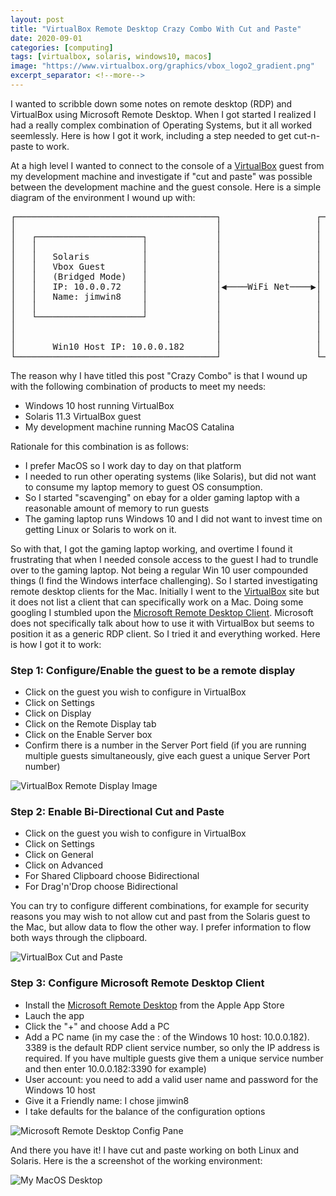 ```yaml
---
layout: post
title: "VirtualBox Remote Desktop Crazy Combo With Cut and Paste"
date: 2020-09-01
categories: [computing]
tags: [virtualbox, solaris, windows10, macos]
image: "https://www.virtualbox.org/graphics/vbox_logo2_gradient.png"
excerpt_separator: <!--more-->
---
```


I wanted to scribble down some notes on remote desktop (RDP) and VirtualBox
using Microsoft Remote Desktop. When I got started I realized I had
a really complex combination of Operating Systems, but it all worked
seemlessly. Here is how I got it work, including a step needed to get
cut-n-paste to work.

<!--more-->

At a high level I wanted to connect to the console of a
[VirtualBox](https://www.virtualbox.org) guest from my development machine and
investigate if "cut and paste" was possible between the development machine
and the guest console. Here is a simple diagram of the environment I wound up
with:

<pre>
┌──────────────────────────────────────┐                  ┌──────────────────────────────────────┐
│                                      │                  │                                      │
│   ┌────────────────────┐             │                  │   ┌────────────────────┐             │
│   │                    │             │                  │   │                    │             │
│   │   Solaris          │             │                  │   │   Microsoft        │             │
│   │   Vbox Guest       │             │                  │   │   Remote Desktop   │             │
│   │   (Bridged Mode)   │             │                  │   │                    │             │
│   │   IP: 10.0.0.72    │             │◀────WiFi Net────▶│   │                    │             │
│   │   Name: jimwin8    │             │                  │   │                    │             │
│   │                    │             │                  │   │                    │             │
│   └────────────────────┘             │                  │   └────────────────────┘             │
│                                      │                  │                                      │
│                                      │                  │                                      │
│       Win10 Host IP: 10.0.0.182      │                  │       MacOS (machine I type on)      │
└──────────────────────────────────────┘                  └──────────────────────────────────────┘
</pre>

The reason why I have titled this post "Crazy Combo" is that I wound up with the
following combination of products to meet my needs:

- Windows 10 host running VirtualBox
- Solaris 11.3 VirtualBox guest
- My development machine running MacOS Catalina

Rationale for this combination is as follows:

- I prefer MacOS so I work day to day on that platform
- I needed to run other operating systems (like Solaris), but did not want to
  consume my laptop memory to guest OS consumption.
- So I started "scavenging" on ebay for a older gaming laptop with a
  reasonable amount of memory to run guests
- The gaming laptop runs Windows 10 and I did not want to invest time on
  getting Linux or Solaris to work on it.

So with that, I got the gaming laptop working, and overtime I found it 
frustrating that when I needed console access to the guest I had to trundle over to the
gaming laptop. Not being a regular Win 10 user compounded things (I find the
Windows interface challenging). So I started
investigating remote desktop clients for the Mac. Initially I went to the
[VirtualBox](https://www.virtualbox.org/manual/UserManual.html#rdp-viewers)
site but it does not list a client that can specifically work on a Mac. Doing
some googling I stumbled upon the [Microsoft Remote
Desktop Client](https://docs.microsoft.com/en-us/windows-server/remote/remote-desktop-services/clients/remote-desktop-mac).
Microsoft does not specifically talk about how to use it with VirtualBox but
seems to position it as a generic RDP client. So I tried it and everything
worked. Here is how I got it to work:

### Step 1: Configure/Enable the guest to be a remote display

- Click on the guest you wish to configure in VirtualBox
- Click on Settings
- Click on Display
- Click on the Remote Display tab
- Click on the Enable Server box
- Confirm there is a number in the Server Port field (if you are running
  multiple guests simultaneously, give each guest a unique Server Port number)

![VirtualBox Remote Display
Image](https://jimhall.github.io/assets/images/rdpconfig.png)

### Step 2: Enable Bi-Directional Cut and Paste

- Click on the guest you wish to configure in VirtualBox
- Click on Settings
- Click on General
- Click on Advanced
- For Shared Clipboard choose Bidirectional
- For Drag'n'Drop choose Bidirectional

You can try to configure different combinations, for example for security
reasons you may wish to not allow cut and past from the Solaris guest to the
Mac, but allow data to flow the other way. I prefer information to flow both
ways through the clipboard.

![VirtualBox Cut and
Paste](https://jimhall.github.io/assets/images/cutnpaste.png)

### Step 3: Configure Microsoft Remote Desktop Client

- Install the [Microsoft Remote
  Desktop](https://apps.apple.com/us/app/microsoft-remote-desktop/id1295203466?mt=12)
  from the Apple App Store
- Lauch the app
- Click the "+" and choose Add a PC
- Add a PC name (in my case the <IP address>:<service number> of the Windows 10 host:
  10.0.0.182). 3389 is the default RDP client service number, so only the IP
  address is required. If you have multiple guests give them a unique service
  number and then enter 10.0.0.182:3390 for example)
- User account: you need to add a valid user name and password for the Windows
  10 host
- Give it a Friendly name: I chose jimwin8
- I take defaults for the balance of the configuration options

![Microsoft Remote Desktop Config
Pane](https://jimhall.github.io/assets/images/msrdcp.png)

And there you have it! I have cut and paste working on both Linux and Solaris.
Here is the a screenshot of the working environment:

![My MacOS Desktop](https://jimhall.github.io/assets/images/macdesktop.png)
